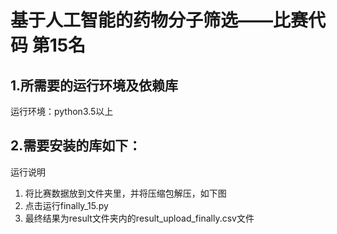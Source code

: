 # 基于人工智能的药物分子筛选——比赛代码 第15名

## 1.所需要的运行环境及依赖库
运行环境：python3.5以上

## 2.需要安装的库如下： 
运行说明
1)	将比赛数据放到文件夹里，并将压缩包解压，如下图
2)	点击运行finally_15.py
3)	最终结果为result文件夹内的result_upload_finally.csv文件
